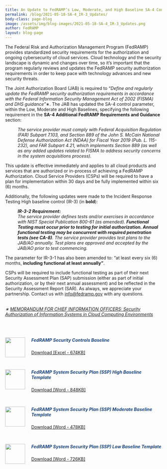 ```yaml
---
title: An Update to FedRAMP’s Low, Moderate, and High Baseline SA-4 Controls and IR-3 High Baseline
permalink: /blog/2021-05-18-SA-4_IR-3_Updates/
body-class: page-blog
image: /assets/img/blog-images/2021-05-18-SA-4_IR-3_Updates.png
author: FedRAMP
layout: blog-page
---
```

The Federal Risk and Authorization Management Program (FedRAMP) provides standardized security requirements for the authorization and ongoing cybersecurity of cloud services. Cloud technology and the security landscape is dynamic and changes over time, so it’s important that the program regularly reviews and updates the FedRAMP security authorization requirements in order to keep pace with technology advances and new security threats. 

The Joint Authorization Board (JAB) is required to <em>“Define and regularly update the FedRAMP security authorization requirements in accordance with the Federal Information Security Management Act of 2002 (FISMA) and DHS guidance”</em>&#8727;. The JAB has updated the SA-4 control parameter, within the Low, Moderate and High Baselines, specifying the following requirement in the <strong>SA-4 Additional FedRAMP Requirements and Guidance</strong> section: 
<dl>
<dd><em>The service provider must comply with Federal Acquisition Regulation (FAR) Subpart 7.103, and Section 889 of the John S. McCain National Defense Authorization Act (NDAA) for Fiscal Year 2019 (Pub. L. 115-232), and FAR Subpart 4.21, which implements Section 889 (as well as any added updates related to FISMA to address security concerns in the system acquisitions process).</em></dd></dl>

This update is effective immediately and applies to all cloud products and services that are authorized or in-process of achieving a FedRAMP Authorization. Cloud Service Providers (CSPs) will be required to have a plan for implementation within 30 days and be fully implemented within six (6) months. 
 
Additionally, the following updates were made to the Incident Response Testing High baseline control (IR-3) (in <strong>bold</strong>):
<dl>
<dd><em><strong>IR-3-2 Requirement:</strong><br>
The service provider defines tests and/or exercises in accordance with NIST Special Publication 800-61 (as amended). <strong>Functional Testing must occur prior to testing for initial authorization. Annual functional testing may be concurrent with required penetration tests (see CA-8)</strong>. The service provider provides test plans to the JAB/AO annually. Test plans are approved and accepted by the JAB/AO prior to test commencing.</em></dd></dl>

The parameter for IR-3-1 has also been amended to: “at least every six (6) months, <strong>including functional at least annually”</strong>.

CSPs will be required to include functional testing as part of their next Security Assessment Plan (SAP) submission (either as part of initial authorization, or by their next annual assessment) and be reflected in the Security Assessment Report (SAR). As always, we appreciate your partnership. Contact us with <a href="mailto:info@fedramp.gov" title="email FedRAMP" target="_blank">info@fedramp.gov</a> with any questions.

<p style="margin-top:32px; font-size:14px;"><em>&#8727; <a href="https://www.fedramp.gov/assets/resources/documents/FedRAMP_Policy_Memo.pdf" target="_blank">MEMORANDUM FOR CHIEF INFORMATION OFFICERS: Security Authorization of Information Systems in Cloud Computing Environments</a></em></p>





<div style="padding-top:32px;padding-bottom:32px">


<div style="padding-bottom:12px">
  <div> <img width="64px" height="auto" style="float: left; margin-right: 20px;" src= "{{site.baseurl}}/assets/img/auth-excel-download.svg"  alt=""> </div>
  <div>
    <h5 style="color:#1a4480">FedRAMP Security Controls Baseline</h5>
    <p><a class="auth-resources-download"  href="{{site.baseurl}}/assets/resources/documents/FedRAMP_Security_Controls_Baseline.xlsx" target="_blank">Download [Excel - 674KB]</a></p>
  </div>
</div>


<div style="padding-bottom:12px">
  <div> <img width="64px" height="auto" style="float: left; margin-right: 20px;" src= "{{site.baseurl}}/assets/img/auth-doc-download.svg"  alt=""> </div>
  <div>
    <h5 style="color:#1a4480">FedRAMP System Security Plan (SSP) High Baseline Template</h5>
    <p><a class="auth-resources-download"  href="{{site.baseurl}}/assets/resources/templates/FedRAMP-SSP-High-Baseline-Template.docx" target="_blank">Download [Word - 848KB]</a></p>
  </div>
</div>


<div style="padding-bottom:12px">
  <div> <img width="64px" height="auto" style="float: left; margin-right: 20px;" src= "{{site.baseurl}}/assets/img/auth-doc-download.svg"  alt=""> </div>
  <div>
    <h5 style="color:#1a4480">FedRAMP System Security Plan (SSP) Moderate Baseline Template</h5>
    <p><a class="auth-resources-download"  href="{{site.baseurl}}/assets/resources/templates/FedRAMP-SSP-Moderate-Baseline-Template.docx" target="_blank">Download [Word - 478KB]</a></p>
  </div>
</div>


<div style="padding-bottom:12px">
  <div> <img width="64px" height="auto" style="float: left; margin-right: 20px;" src="{{site.baseurl}}/assets/img/auth-doc-download.svg"  alt=""> </div>
  <div>
    <h5 style="color:#1a4480">FedRAMP System Security Plan (SSP) Low Baseline Template</h5>
    <p><a class="auth-resources-download"  href="{{site.baseurl}}/assets/resources/templates/FedRAMP-SSP-Low-Baseline-Template.docx" target="_blank">Download [Word - 726KB]</a></p>
  </div>
</div>

</div>